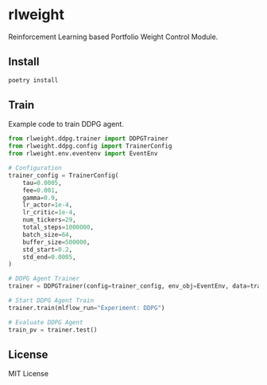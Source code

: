 # rlweight

Reinforcement Learning based Portfolio Weight Control Module.


## Install

```bash
poetry install
```


## Train

Example code to train DDPG agent.

```python
from rlweight.ddpg.trainer import DDPGTrainer
from rlweight.ddpg.config import TrainerConfig
from rlweight.env.eventenv import EventEnv

# Configuration
trainer_config = TrainerConfig(
    tau=0.0005,
    fee=0.001,
    gamma=0.9,
    lr_actor=1e-4,
    lr_critic=1e-4,
    num_tickers=29,
    total_steps=1000000,
    batch_size=64,
    buffer_size=500000,
    std_start=0.2,
    std_end=0.0005,
)

# DDPG Agent Trainer
trainer = DDPGTrainer(config=trainer_config, env_obj=EventEnv, data=train_data)

# Start DDPG Agent Train
trainer.train(mlflow_run="Experiment: DDPG")

# Evaluate DDPG Agent
train_pv = trainer.test()
```

## License

MIT License
